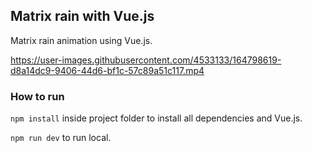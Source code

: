## Matrix rain with Vue.js


Matrix rain animation using Vue.js.


https://user-images.githubusercontent.com/4533133/164798619-d8a14dc9-9406-44d6-bf1c-57c89a51c117.mp4


### How to run

`npm install` inside project folder to install all dependencies and Vue.js.

`npm run dev` to run local.
